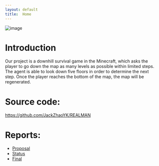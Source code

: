 ```yaml
---
layout: default
title:  Home
---
```


![image]()

# Introduction 
Our project is a downhill survival game in the Minecraft, which asks the player to go down the map as many levels as possible within limited steps. The agent is able to look down five floors in order to determine the next step. Once the player reaches the bottom of the map, the map will be regenerated.


# Source code: 
https://github.com/JackZhaoYK/REALMAN


# Reports:
- [Proposal](proposal.md)
- [Status](status.md)
- [Final](final.md)


